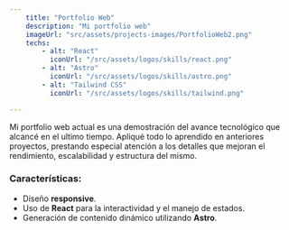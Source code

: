 ```yaml
---
    title: "Portfolio Web"
    description: "Mi portfolio web"
    imageUrl: "src/assets/projects-images/PortfolioWeb2.png"
    techs:
        - alt: "React"
          iconUrl: "/src/assets/logos/skills/react.png"
        - alt: "Astro"
          iconUrl: "/src/assets/logos/skills/astro.png"
        - alt: "Tailwind CSS"
          iconUrl: "/src/assets/logos/skills/tailwind.png"

---
```

Mi portfolio web actual es una demostración del avance tecnológico que alcancé en el ultimo tiempo.
Apliqué todo lo aprendido en anteriores proyectos, prestando especial atención a los detalles que mejoran el rendimiento, escalabilidad y estructura del mismo.

### Características:
- Diseño **responsive**.
- Uso de **React** para la interactividad y el manejo de estados.
- Generación de contenido dinámico utilizando **Astro**.







